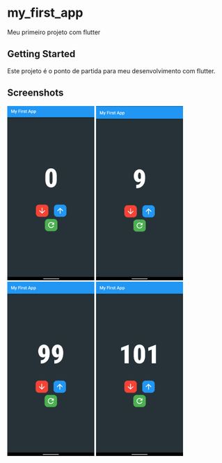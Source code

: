 # my_first_app

Meu primeiro projeto com flutter

## Getting Started

Este projeto é o ponto de partida para meu desenvolvimento com flutter.

  
## Screenshots
<img src="/screenshots/1.png" alt="Screenshot 1" width="200" height="400"/> <img src="/screenshots/2.png" alt="Screenshot 2" width="200" height="400"/> <img src="/screenshots/3.png" alt="Screenshot 3" width="200" height="400"/> <img src="/screenshots/4.png" alt="Screenshot 4" width="200" height="400"/>
